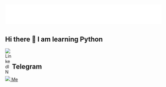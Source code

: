 <h1 align="center">
  <img src="nama.svg" alt="ASROR"/>
</h1>

## Hi there 👋 I am learning Python

<a href="https://www.linkedin.com/in/asror-xakimbayev-85052b32b/">
  <img align="left" alt="LinkedIN" width="22px" src="https://upload.wikimedia.org/wikipedia/commons/thumb/8/81/LinkedIn_icon.svg/2048px-LinkedIn_icon.svg.png" />
</a>

<br>

## Telegram

<a href="https://t.me/asr0r_07"><img width="12px" src="https://upload.wikimedia.org/wikipedia/commons/8/82/Telegram_logo.svg">
Me</a></br>
</br>
